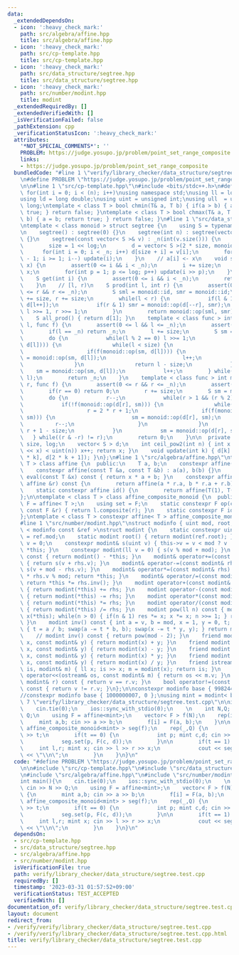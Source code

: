 ```yaml
---
data:
  _extendedDependsOn:
  - icon: ':heavy_check_mark:'
    path: src/algebra/affine.hpp
    title: src/algebra/affine.hpp
  - icon: ':heavy_check_mark:'
    path: src/cp-template.hpp
    title: src/cp-template.hpp
  - icon: ':heavy_check_mark:'
    path: src/data_structure/segtree.hpp
    title: src/data_structure/segtree.hpp
  - icon: ':heavy_check_mark:'
    path: src/number/modint.hpp
    title: modint
  _extendedRequiredBy: []
  _extendedVerifiedWith: []
  _isVerificationFailed: false
  _pathExtension: cpp
  _verificationStatusIcon: ':heavy_check_mark:'
  attributes:
    '*NOT_SPECIAL_COMMENTS*': ''
    PROBLEM: https://judge.yosupo.jp/problem/point_set_range_composite
    links:
    - https://judge.yosupo.jp/problem/point_set_range_composite
  bundledCode: "#line 1 \"verify/library_checker/data_structure/segtree.test.cpp\"\
    \n#define PROBLEM \"https://judge.yosupo.jp/problem/point_set_range_composite\"\
    \n\n#line 1 \"src/cp-template.hpp\"\n#include <bits/stdc++.h>\n#define rep(i,n)\
    \ for(int i = 0; i < (n); i++)\nusing namespace std;\nusing ll = long long;\n\
    using ld = long double;\nusing uint = unsigned int;\nusing ull  = unsigned long\
    \ long;\ntemplate < class T > bool chmin(T& a, T b) { if(a > b) { a = b; return\
    \ true; } return false; }\ntemplate < class T > bool chmax(T& a, T b) { if(a <\
    \ b) { a = b; return true; } return false; }\n#line 1 \"src/data_structure/segtree.hpp\"\
    \ntemplate < class monoid > struct segtree {\n    using S = typename monoid::set;\n\
    \n    segtree() : segtree(0) {}\n    segtree(int n) : segtree(vector< S >(n, monoid::id))\
    \ {}\n    segtree(const vector< S >& v) : _n(int(v.size())) {\n        log = ceil_pow2(_n);\n\
    \        size = 1 << log;\n        d = vector< S >(2 * size, monoid::id);\n  \
    \      for(int i = 0; i < _n; i++) d[size + i] = v[i];\n        for(int i = size\
    \ - 1; i >= 1; i--) update(i);\n    }\n    // a[i] <- x\n    void set(int i, S\
    \ x) {\n        assert(0 <= i && i < _n);\n        i += size;\n        d[i] =\
    \ x;\n        for(int p = 1; p <= log; p++) update(i >> p);\n    }\n    // a[i]\n\
    \    S get(int i) {\n        assert(0 <= i && i < _n);\n        return d[i + size];\n\
    \    }\n    // [l, r)\n    S prod(int l, int r) {\n        assert(0 <= l && l\
    \ <= r && r <= _n);\n        S sml = monoid::id, smr = monoid::id;\n        l\
    \ += size, r += size;\n        while(l < r) {\n            if(l & 1) sml = monoid::op(sml,\
    \ d[l++]);\n            if(r & 1) smr = monoid::op(d[--r], smr);\n           \
    \ l >>= 1, r >>= 1;\n        }\n        return monoid::op(sml, smr);\n    }\n\
    \    S all_prod() { return d[1]; }\n    template < class func > int max_right(int\
    \ l, func f) {\n        assert(0 <= l && l <= _n);\n        assert(f(monoid::id));\n\
    \        if(l == _n) return _n;\n        l += size;\n        S sm = monoid::id;\n\
    \        do {\n            while(l % 2 == 0) l >>= 1;\n            if(!f(monoid::op(sm,\
    \ d[l]))) {\n                while(l < size) {\n                    l = 2 * l;\n\
    \                    if(f(monoid::op(sm, d[l]))) {\n                        sm\
    \ = monoid::op(sm, d[l]);\n                        l++;\n                    }\n\
    \                }\n                return l - size;\n            }\n        \
    \    sm = monoid::op(sm, d[l]);\n            l++;\n        } while((l & -l) !=\
    \ l);\n        return _n;\n    }\n    template < class func > int min_left(int\
    \ r, func f) {\n        assert(0 <= r && r <= _n);\n        assert(f(monoid::id));\n\
    \        if(r == 0) return 0;\n        r += size;\n        S sm = monoid::id;\n\
    \        do {\n            r--;\n            while(r > 1 && (r % 2)) r >>= 1;\n\
    \            if(!f(monoid::op(d[r], sm))) {\n                while(r < size) {\n\
    \                    r = 2 * r + 1;\n                    if(f(monoid::op(d[r],\
    \ sm))) {\n                        sm = monoid::op(d[r], sm);\n              \
    \          r--;\n                    }\n                }\n                return\
    \ r + 1 - size;\n            }\n            sm = monoid::op(d[r], sm);\n     \
    \   } while((r & -r) != r);\n        return 0;\n    }\n\n  private:\n    int _n,\
    \ size, log;\n    vector< S > d;\n    int ceil_pow2(int n) { int x = 0; while((1U\
    \ << x) < uint(n)) x++; return x; }\n    void update(int k) { d[k] = monoid::op(d[2\
    \ * k], d[2 * k + 1]); }\n};\n#line 1 \"src/algebra/affine.hpp\"\ntemplate < class\
    \ T > class affine {\n  public:\n    T a, b;\n    constexpr affine() = default;\n\
    \    constexpr affine(const T &a, const T &b) : a(a), b(b) {}\n    constexpr T\
    \ eval(const T &x) const { return x * a + b; }\n    constexpr affine composite(const\
    \ affine &r) const {\n        return affine(a * r.a, b * r.a + r.b);\n    }\n\
    \    static constexpr affine id() {\n        return affine(T(1), T(0));\n    }\n\
    };\n\ntemplate < class T > class affine_composite_monoid {\n  public:\n    using\
    \ F = affine< T >;\n    using set = F;\n    static constexpr F op(const F &l,\
    \ const F &r) { return l.composite(r); }\n    static constexpr F id = F::id();\n\
    };\ntemplate < class T > constexpr affine< T > affine_composite_monoid< T >::id;\n\
    #line 1 \"src/number/modint.hpp\"\nstruct modinfo { uint mod, root; };\ntemplate\
    \ < modinfo const &ref >\nstruct modint {\n    static constexpr uint const &mod\
    \ = ref.mod;\n    static modint root() { return modint(ref.root); }\n    uint\
    \ v = 0;\n    constexpr modint& s(uint v) { this->v = v < mod ? v : v - mod; return\
    \ *this; }\n    constexpr modint(ll v = 0) { s(v % mod + mod); }\n    modint operator-()\
    \ const { return modint() - *this; }\n    modint& operator+=(const modint& rhs)\
    \ { return s(v + rhs.v); }\n    modint& operator-=(const modint& rhs) { return\
    \ s(v + mod - rhs.v); }\n    modint& operator*=(const modint& rhs) { v = ull(v)\
    \ * rhs.v % mod; return *this; }\n    modint& operator/=(const modint& rhs) {\
    \ return *this *= rhs.inv(); }\n    modint operator+(const modint& rhs) const\
    \ { return modint(*this) += rhs; }\n    modint operator-(const modint& rhs) const\
    \ { return modint(*this) -= rhs; }\n    modint operator*(const modint& rhs) const\
    \ { return modint(*this) *= rhs; }\n    modint operator/(const modint& rhs) const\
    \ { return modint(*this) /= rhs; }\n    modint pow(ll n) const { modint res(1),\
    \ x(*this); while(n > 0) { if(n & 1) res *= x; x *= x; n >>= 1; } return res;\
    \ }\n    modint inv() const { int a = v, b = mod, x = 1, y = 0, t; while(b > 0)\
    \ { t = a / b; swap(a -= t * b, b); swap(x -= t * y, y); } return modint(x); }\n\
    \    // modint inv() const { return pow(mod - 2); }\n    friend modint operator+(int\
    \ x, const modint& y) { return modint(x) + y; }\n    friend modint operator-(int\
    \ x, const modint& y) { return modint(x) - y; }\n    friend modint operator*(int\
    \ x, const modint& y) { return modint(x) * y; }\n    friend modint operator/(int\
    \ x, const modint& y) { return modint(x) / y; }\n    friend istream& operator>>(istream&\
    \ is, modint& m) { ll x; is >> x; m = modint(x); return is; }\n    friend ostream&\
    \ operator<<(ostream& os, const modint& m) { return os << m.v; }\n    bool operator==(const\
    \ modint& r) const { return v == r.v; }\n    bool operator!=(const modint& r)\
    \ const { return v != r.v; }\n};\n\nconstexpr modinfo base { 998244353, 3 };\n\
    //constexpr modinfo base { 1000000007, 0 };\nusing mint = modint< base >;\n#line\
    \ 7 \"verify/library_checker/data_structure/segtree.test.cpp\"\n\nint main(){\n\
    \    cin.tie(0);\n    ios::sync_with_stdio(0);\n    \n    int N,Q; cin >> N >>\
    \ Q;\n    using F = affine<mint>;\n    vector< F > f(N);\n    rep(i,N) {\n   \
    \     mint a,b; cin >> a >> b;\n        f[i] = F(a, b);\n    }\n\n    segtree<\
    \ affine_composite_monoid<mint> > seg(f);\n    rep(_,Q) {\n        int t; cin\
    \ >> t;\n        if(t == 0) {\n            int p; mint c,d; cin >> p >> c >> d;\n\
    \            seg.set(p, F(c, d));\n        }\n\n        if(t == 1) {\n       \
    \     int l,r; mint x; cin >> l >> r >> x;\n            cout << seg.prod(l, r).eval(x)\
    \ << \"\\n\";\n        }\n    }\n}\n"
  code: "#define PROBLEM \"https://judge.yosupo.jp/problem/point_set_range_composite\"\
    \n\n#include \"src/cp-template.hpp\"\n#include \"src/data_structure/segtree.hpp\"\
    \n#include \"src/algebra/affine.hpp\"\n#include \"src/number/modint.hpp\"\n\n\
    int main(){\n    cin.tie(0);\n    ios::sync_with_stdio(0);\n    \n    int N,Q;\
    \ cin >> N >> Q;\n    using F = affine<mint>;\n    vector< F > f(N);\n    rep(i,N)\
    \ {\n        mint a,b; cin >> a >> b;\n        f[i] = F(a, b);\n    }\n\n    segtree<\
    \ affine_composite_monoid<mint> > seg(f);\n    rep(_,Q) {\n        int t; cin\
    \ >> t;\n        if(t == 0) {\n            int p; mint c,d; cin >> p >> c >> d;\n\
    \            seg.set(p, F(c, d));\n        }\n\n        if(t == 1) {\n       \
    \     int l,r; mint x; cin >> l >> r >> x;\n            cout << seg.prod(l, r).eval(x)\
    \ << \"\\n\";\n        }\n    }\n}\n"
  dependsOn:
  - src/cp-template.hpp
  - src/data_structure/segtree.hpp
  - src/algebra/affine.hpp
  - src/number/modint.hpp
  isVerificationFile: true
  path: verify/library_checker/data_structure/segtree.test.cpp
  requiredBy: []
  timestamp: '2023-03-31 01:57:52+09:00'
  verificationStatus: TEST_ACCEPTED
  verifiedWith: []
documentation_of: verify/library_checker/data_structure/segtree.test.cpp
layout: document
redirect_from:
- /verify/verify/library_checker/data_structure/segtree.test.cpp
- /verify/verify/library_checker/data_structure/segtree.test.cpp.html
title: verify/library_checker/data_structure/segtree.test.cpp
---
```

